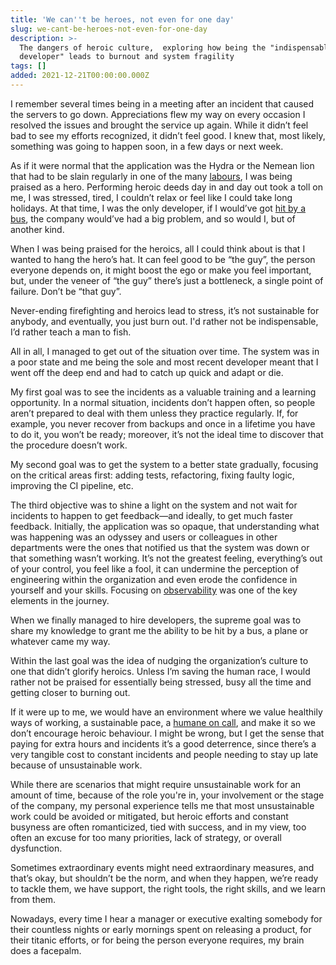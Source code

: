 ```yaml
---
title: 'We can''t be heroes, not even for one day'
slug: we-cant-be-heroes-not-even-for-one-day
description: >-
  The dangers of heroic culture,  exploring how being the "indispensable
  developer" leads to burnout and system fragility
tags: []
added: 2021-12-21T00:00:00.000Z
---
```


I remember several times being in a meeting after an incident that caused the servers to go down. Appreciations flew my way on every occasion I resolved the issues and brought the service up again. While it didn’t feel bad to see my efforts recognized, it didn’t feel good. I knew that, most likely, something was going to happen soon, in a few days or next week.

As if it were normal that the application was the Hydra or the Nemean lion that had to be slain regularly in one of the many [labours](https://en.wikipedia.org/wiki/Labours_of_Hercules), I was being praised as a hero. Performing heroic deeds day in and day out took a toll on me, I was stressed, tired, I couldn’t relax or feel like I could take long holidays. At that time, I was the only developer, if I would’ve got [hit by a bus](https://en.wikipedia.org/wiki/Bus_factor), the company would’ve had a big problem, and so would I, but of another kind.

When I was being praised for the heroics, all I could think about is that I wanted to hang the hero’s hat. It can feel good to be “the guy”, the person everyone depends on, it might boost the ego or make you feel important, but, under the veneer of “the guy” there’s just a bottleneck, a single point of failure. Don’t be “that guy”.

Never-ending firefighting and heroics lead to stress, it’s not sustainable for anybody, and eventually, you just burn out. I'd rather not be indispensable, I’d rather teach a man to fish.

All in all, I managed to get out of the situation over time. The system was in a poor state and me being the sole and most recent developer meant that I went off the deep end and had to catch up quick and adapt or die.

My first goal was to see the incidents as a valuable training and a learning opportunity. In a normal situation, incidents don’t happen often, so people aren’t prepared to deal with them unless they practice regularly. If, for example, you never recover from backups and once in a lifetime you have to do it, you won’t be ready; moreover, it’s not the ideal time to discover that the procedure doesn’t work.

My second goal was to get the system to a better state gradually, focusing on the critical areas first: adding tests, refactoring, fixing faulty logic, improving the CI pipeline, etc.

The third objective was to shine a light on the system and not wait for incidents to happen to get feedback—and ideally, to get much faster feedback. Initially, the application was so opaque, that understanding what was happening was an odyssey and users or colleagues in other departments were the ones that notified us that the system was down or that something wasn’t working. It’s not the greatest feeling, everything’s out of your control, you feel like a fool, it can undermine the perception of engineering within the organization and even erode the confidence in yourself and your skills. Focusing on [observability](https://www.oreilly.com/library/view/observability-engineering/9781492076438/) was one of the key elements in the journey.

When we finally managed to hire developers, the supreme goal was to share my knowledge to grant me the ability to be hit by a bus, a plane or whatever came my way.

Within the last goal was the idea of nudging the organization’s culture to one that didn’t glorify heroics. Unless I’m saving the human race, I would rather not be praised for essentially being stressed, busy all the time and getting closer to burning out.

If it were up to me, we would have an environment where we value healthily ways of working, a sustainable pace, a [humane on call](https://charity.wtf/2020/10/03/on-call-shouldnt-suck-a-guide-for-managers/), and make it so we don’t encourage heroic behaviour. I might be wrong, but I get the sense that paying for extra hours and incidents it’s a good deterrence, since there’s a very tangible cost to constant incidents and people needing to stay up late because of unsustainable work.

While there are scenarios that might require unsustainable work for an amount of time, because of the role you're in, your involvement or the stage of the company, my personal experience tells me that most unsustainable work could be avoided or mitigated, but heroic efforts and constant busyness are often romanticized, tied with success, and in my view, too often an excuse for too many priorities, lack of strategy, or overall dysfunction.

Sometimes extraordinary events might need extraordinary measures, and that’s okay, but shouldn’t be the norm, and when they happen, we’re ready to tackle them, we have support, the right tools, the right skills, and we learn from them.

Nowadays, every time I hear a manager or executive exalting somebody for their countless nights or early mornings spent on releasing a product, for their titanic efforts, or for being the person everyone requires, my brain does a facepalm.
